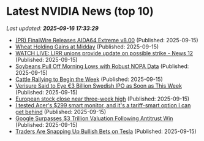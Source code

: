 # Latest NVIDIA News (top 10)
_Last updated: **2025-09-16 17:33:29**_

- [(PR) FinalWire Releases AIDA64 Extreme v8.00](https://www.techpowerup.com/341024/finalwire-releases-aida64-extreme-v8-00) (Published: 2025-09-15)
- [Wheat Holding Gains at Midday](https://biztoc.com/x/ef7c102bc0ac246f) (Published: 2025-09-15)
- [WATCH LIVE: LIRR unions provide update on possible strike - News 12](https://biztoc.com/x/3149760a27a35f40) (Published: 2025-09-15)
- [Soybeans Pull Off Morning Lows with Robust NOPA Data](https://biztoc.com/x/14ee05d7bb8fb0f0) (Published: 2025-09-15)
- [Cattle Rallying to Begin the Week](https://biztoc.com/x/bfe6150c16860712) (Published: 2025-09-15)
- [Verisure Said to Eye €3 Billion Swedish IPO as Soon as This Week](https://biztoc.com/x/8a3d05206888ddcd) (Published: 2025-09-15)
- [European stock close near three-week high](https://www.irishtimes.com/business/markets/2025/09/15/european-stock-close-near-three-week-high/) (Published: 2025-09-15)
- [I tested Acer's $299 smart monitor, and it's a tariff-smart option I can get behind](https://www.zdnet.com/education/computers-tech/i-tested-acers-299-smart-monitor-and-its-a-tariff-smart-option-i-can-get-behind/) (Published: 2025-09-15)
- [Google Surpasses $3 Trillion Valuation Following Antitrust Win](https://www.iphoneincanada.ca/2025/09/15/google-3-trillion-valuation-ai-surge/) (Published: 2025-09-15)
- [Traders Are Snapping Up Bullish Bets on Tesla](https://biztoc.com/x/aa5baed3f1534d82) (Published: 2025-09-15)
